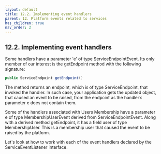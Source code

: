 ```yaml
---
layout: default
title: 12.2. Implementing event handlers
parent: 12. Platform events related to services
has_children: true
nav_order: 2
---
```


## 12.2. Implementing event handlers

Some handlers have a parameter 'e' of type <span class="datatype">ServiceEndpointEvent</span>. Its only member of our interest is the <span class="method">getEndpoint</span> method with the following signature:
```java
public ServiceEndpoint getEndpoint()
```
The method returns an endpoint, which is of type <span class="datatype">ServiceEndpoint</span>, that invoked the handler. In such case, your application gets the updated object, that caused an event to be raised, from the endpoint as the handler’s parameter e does not contain them.  

Some of the handlers associated with Users Membership have a parameter e of type <span class="datatype">MembershipUserEvent</span> derived from <span class="datatype">ServiceEndpointEvent</span>. Along with a derived method <span class="method">getEndpoint</span>, it has a field user of type <span class="datatype">MembershipUser</span>. This is a membership user that caused the event to be raised by the platform.  

Let's look at how to work with each of the event handlers declared by the <span class="datatype">ServiceEventListener</span> interface.